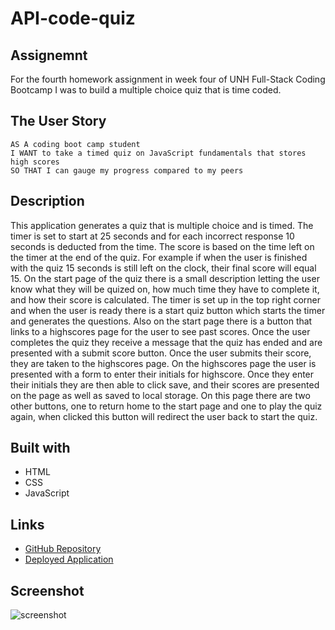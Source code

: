 # API-code-quiz

## Assignemnt

For the fourth homework assignment in week four of UNH Full-Stack Coding Bootcamp I was to build a multiple choice  quiz that is time coded.

## The User Story

```
AS A coding boot camp student
I WANT to take a timed quiz on JavaScript fundamentals that stores high scores
SO THAT I can gauge my progress compared to my peers

```

## Description

This application generates a quiz that is multiple choice and is timed. The timer is set to start at 25 seconds and for each incorrect response 10 seconds is deducted from the time. The score is based on the time left on the timer at the end of the quiz. For example if when the user is finished with the quiz 15 seconds is still left on the clock, their final score will equal 15. On the start page of the quiz there is a small description letting the user know what they will be quized on, how much time they have to complete it, and how their score is calculated. The timer is set up in the top right corner and when the user is ready there is a start quiz button which starts the timer and generates the questions. Also on the start page there is a button that links to a highscores page for the user to see past scores. Once the user completes the quiz they receive a message that the quiz has ended and are presented with a submit score button. Once the user submits their score, they are taken to the highscores page. On the highscores page the user is presented with a form to enter their initials for highscore. Once they enter their initials they are then able to click save, and their scores are presented on the page as well as saved to local storage. On this page there are two other buttons, one to return home to the start page and one to play the quiz again, when clicked this button will redirect the user back to start the quiz.  

## Built with

* HTML
* CSS
* JavaScript

## Links

* [GitHub Repository](https://github.com/efagioli01/Password-Generator-code-refactor)
* [Deployed Application](https://efagioli01.github.io/Password-Generator-code-refactor/)


## Screenshot 
 ![screenshot](./images/gen1.PNG)
 
